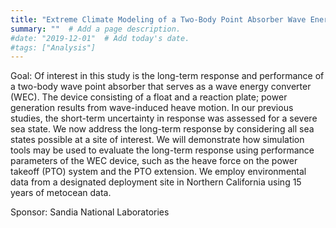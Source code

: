 ```yaml
---
title: "Extreme Climate Modeling of a Two-Body Point Absorber Wave Energy Converter"  # Add a page title.
summary: ""  # Add a page description.
#date: "2019-12-01"  # Add today's date.
#tags: ["Analysis"]
---
```

Goal: Of interest in this study is the long-term response and performance of a two-body wave point absorber that serves as a wave energy converter (WEC). The device consisting of a float and a reaction plate; power generation results from wave-induced heave motion. In our previous studies, the short-term uncertainty in response was assessed for a severe sea state. We now address the long-term response by considering all sea states possible at a site of interest. We will demonstrate how simulation tools may be used to evaluate the long-term response using performance parameters of the WEC device, such as the heave force on the power takeoff (PTO) system and the PTO extension. We employ environmental data from a designated deployment site in Northern California using 15 years of metocean data.

Sponsor: Sandia National Laboratories
